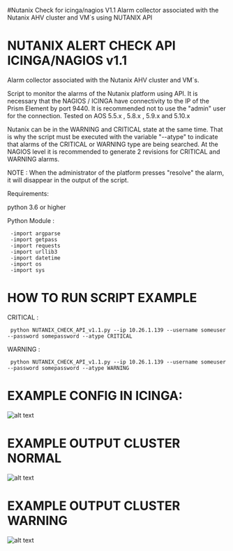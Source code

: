 #Nutanix Check for icinga/nagios V1.1
Alarm collector associated with the Nutanix AHV cluster and VM´s using NUTANIX API

# NUTANIX ALERT CHECK API ICINGA/NAGIOS v1.1

Alarm collector associated with the Nutanix AHV cluster and VM´s.

Script to monitor the alarms of the Nutanix platform using API. It is necessary that the NAGIOS / ICINGA have connectivity to the IP of the Prism Element by port 9440. It is recommended not to use the "admin" user for the connection.
Tested on AOS 5.5.x , 5.8.x , 5.9.x and 5.10.x

Nutanix can be in the WARNING and CRITICAL state at the same time. That is why the script must be executed with the variable "--atype" to indicate that alarms of the CRITICAL or WARNING type are being searched. At the NAGIOS level it is recommended to generate 2 revisions for CRITICAL and WARNING alarms.

NOTE : When the administrator of the platform presses "resolve" the alarm, it will disappear in the output of the script.

Requirements:

python 3.6 or higher

Python Module :

     -import argparse 
     -import getpass 
     -import requests 
     -import urllib3 
     -import datetime 
     -import os 
     -import sys 
     
# HOW TO RUN SCRIPT EXAMPLE
CRITICAL :

     python NUTANIX_CHECK_API_v1.1.py --ip 10.26.1.139 --username someuser --password somepassword --atype CRITICAL

WARNING : 

     python NUTANIX_CHECK_API_v1.1.py --ip 10.26.1.139 --username someuser --password somepassword --atype WARNING


# EXAMPLE CONFIG IN ICINGA:

![alt text](https://github.com/dlira2/Nutanix-check-alarm-for-icinga-nagios/blob/master/HOST_PROFILE_ICINGA.png?raw=true)

# EXAMPLE OUTPUT CLUSTER NORMAL

![alt text](https://github.com/dlira2/Nutanix-check-alarm-for-icinga-nagios/blob/master/NUTANIX_OUTPUT_EXAMPLE%20NO%20ALARM.png?raw=true)

# EXAMPLE OUTPUT CLUSTER WARNING

![alt text](https://github.com/dlira2/Nutanix-check-alarm-for-icinga-nagios/blob/master/NUTANIX_OUTPUT_EXAMPLE_ALARM.png?raw=true)
